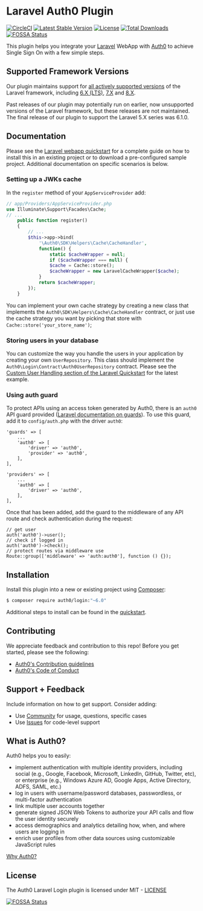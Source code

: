 # Laravel Auth0 Plugin

[![CircleCI](https://img.shields.io/circleci/project/github/auth0/laravel-auth0/master.svg)](https://circleci.com/gh/auth0/laravel-auth0)
[![Latest Stable Version](https://poser.pugx.org/auth0/login/v/stable)](https://packagist.org/packages/auth0/login)
[![License](https://poser.pugx.org/auth0/login/license)](https://packagist.org/packages/auth0/login)
[![Total Downloads](https://poser.pugx.org/auth0/login/downloads)](https://packagist.org/packages/auth0/login)
[![FOSSA Status](https://app.fossa.com/api/projects/git%2Bgithub.com%2Fauth0%2Flaravel-auth0.svg?type=shield)](https://app.fossa.com/projects/git%2Bgithub.com%2Fauth0%2Flaravel-auth0?ref=badge_shield)

This plugin helps you integrate your [Laravel](https://laravel.com/) WebApp with [Auth0](https://auth0.com/) to achieve Single Sign On with a few simple steps.

## Supported Framework Versions

Our plugin maintains support for [all actively supported versions](https://laravel.com/docs/8.x/releases#support-policy) of the Laravel framework, including [6.X (LTS)](https://laravel.com/docs/8.x/releases), [7.X](https://laravel.com/docs/7.x/releases) and [8.X](https://laravel.com/docs/8.x/releases).

Past releases of our plugin may potentially run on earlier, now unsupported versions of the Laravel framework, but these releases are not maintained. The final release of our plugin to support the Laravel 5.X series was 6.1.0.

## Documentation

Please see the [Laravel webapp quickstart](https://auth0.com/docs/quickstart/webapp/laravel) for a complete guide on how to install this in an existing project or to download a pre-configured sample project. Additional documentation on specific scenarios is below.

### Setting up a JWKs cache

In the `register` method of your `AppServiceProvider` add:

```php
// app/Providers/AppServiceProvider.php
use Illuminate\Support\Facades\Cache;
// ...
    public function register()
    {
        // ...
        $this->app->bind(
            '\Auth0\SDK\Helpers\Cache\CacheHandler',
            function() {
                static $cacheWrapper = null;
                if ($cacheWrapper === null) {
                $cache = Cache::store();
                $cacheWrapper = new LaravelCacheWrapper($cache);
            }
            return $cacheWrapper;
        });
    }
```

You can implement your own cache strategy by creating a new class that implements the `Auth0\SDK\Helpers\Cache\CacheHandler` contract, or just use the cache strategy you want by picking that store with `Cache::store('your_store_name')`;

### Storing users in your database

You can customize the way you handle the users in your application by creating your own `UserRepository`. This class should implement the `Auth0\Login\Contract\Auth0UserRepository` contract. Please see the [Custom User Handling section of the Laravel Quickstart](https://auth0.com/docs/quickstart/webapp/laravel#optional-custom-user-handling) for the latest example.

### Using auth guard

To protect APIs using an access token generated by Auth0, there is an `auth0` API guard provided ([Laravel documentation on guards](https://laravel.com/docs/7.x/authentication#adding-custom-guards)). To use this guard, add it to `config/auth.php` with the driver `auth0`:

```
'guards' => [
    ...
    'auth0' => [
        'driver' => 'auth0',
        'provider' => 'auth0',
    ],
],

'providers' => [
    ...
    'auth0' => [
        'driver' => 'auth0',
    ],
],
```

Once that has been added, add the guard to the middleware of any API route and check authentication during the request:

```
// get user
auth('auth0')->user();
// check if logged in
auth('auth0')->check();
// protect routes via middleware use
Route::group(['middleware' => 'auth:auth0'], function () {});
```

## Installation

Install this plugin into a new or existing project using [Composer](https://getcomposer.org/doc/00-intro.md):

```bash
$ composer require auth0/login:"~6.0"
```

Additional steps to install can be found in the [quickstart](https://auth0.com/docs/quickstart/webapp/laravel#integrate-auth0-in-your-application).

## Contributing

We appreciate feedback and contribution to this repo! Before you get started, please see the following:

- [Auth0's Contribution guidelines](https://github.com/auth0/.github/blob/master/CONTRIBUTING.md)
- [Auth0's Code of Conduct](https://github.com/auth0/open-source-template/blob/master/CODE-OF-CONDUCT.md)

## Support + Feedback

Include information on how to get support. Consider adding:

- Use [Community](https://community.auth0.com/tags/laravel) for usage, questions, specific cases
- Use [Issues](https://github.com/auth0/laravel-auth0/issues) for code-level support

## What is Auth0?

Auth0 helps you to easily:

- implement authentication with multiple identity providers, including social (e.g., Google, Facebook, Microsoft, LinkedIn, GitHub, Twitter, etc), or enterprise (e.g., Windows Azure AD, Google Apps, Active Directory, ADFS, SAML, etc.)
- log in users with username/password databases, passwordless, or multi-factor authentication
- link multiple user accounts together
- generate signed JSON Web Tokens to authorize your API calls and flow the user identity securely
- access demographics and analytics detailing how, when, and where users are logging in
- enrich user profiles from other data sources using customizable JavaScript rules

[Why Auth0?](https://auth0.com/why-auth0)

## License

The Auth0 Laravel Login plugin is licensed under MIT - [LICENSE](LICENSE.txt)

[![FOSSA Status](https://app.fossa.com/api/projects/git%2Bgithub.com%2Fauth0%2Flaravel-auth0.svg?type=large)](https://app.fossa.com/projects/git%2Bgithub.com%2Fauth0%2Flaravel-auth0?ref=badge_large)
